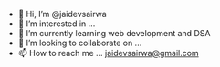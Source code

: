 - 👋 Hi, I’m @jaidevsairwa
- 👀 I’m interested in ...
- 🌱 I’m currently learning web development and DSA
- 💞️ I’m looking to collaborate on ...
- 📫 How to reach me ...  jaidevsairwa@gmail.com

<!---
jaidevsairwa/jaidevsairwa is a ✨ special ✨ repository because its `README.md` (this file) appears on your GitHub profile.
You can click the Preview link to take a look at your changes.
--->
